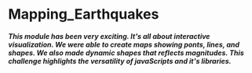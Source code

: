 # Mapping_Earthquakes

##### This module has been very exciting. It's all about interactive visualization. We were able to create maps showing ponts, lines, and shapes. We also made dynamic shapes that reflects magnitudes. This challenge highlights the versatility of javaScripts and it's libraries.